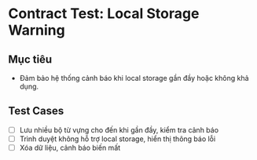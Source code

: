 # Contract Test: Local Storage Warning

## Mục tiêu
- Đảm bảo hệ thống cảnh báo khi local storage gần đầy hoặc không khả dụng.

## Test Cases
- [ ] Lưu nhiều bộ từ vựng cho đến khi gần đầy, kiểm tra cảnh báo
- [ ] Trình duyệt không hỗ trợ local storage, hiển thị thông báo lỗi
- [ ] Xóa dữ liệu, cảnh báo biến mất
